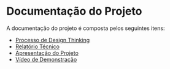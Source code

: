 # Documentação do Projeto

A documentação do projeto é composta pelos seguintes itens: 
 - [Processo de Design Thinking](concepcao/PPLCC-M%20-%20T1-G04%20-%20Problemas%20e%20questões%20sociais%20-%20doe.me.pdf)
 - [Relatório Técnico](relatorio/Relatorio%20Tecnico%20-%20Doe.me%20.md)
 - [Apresentação do Projeto](apresentacao/apresentacao%20-%20TEMPLATE.pptx)
 - [Vídeo de Demonstração](https://youtube.com)

